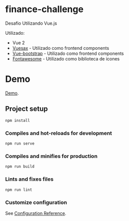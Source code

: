 # finance-challenge

Desafio Utilizando Vue.js

Utilizado:
- Vue 2
- [Vuesax](https://lusaxweb.github.io/vuesax/) - Utilizado como frontend components
- [Vue-bootstrap](https://bootstrap-vue.org/) - Utilizado como frontend components
- [Fontawesome](https://fontawesome.com/) - Utilizado como biblioteca de icones

# Demo

[Demo](https://finance-challenge-enlap214l-bfervilha.vercel.app/).


## Project setup
```
npm install
```

### Compiles and hot-reloads for development
```
npm run serve
```

### Compiles and minifies for production
```
npm run build
```

### Lints and fixes files
```
npm run lint
```

### Customize configuration
See [Configuration Reference](https://cli.vuejs.org/config/).
